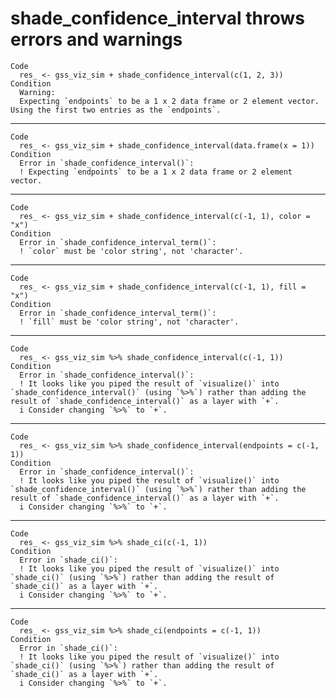 # shade_confidence_interval throws errors and warnings

    Code
      res_ <- gss_viz_sim + shade_confidence_interval(c(1, 2, 3))
    Condition
      Warning:
      Expecting `endpoints` to be a 1 x 2 data frame or 2 element vector. Using the first two entries as the `endpoints`.

---

    Code
      res_ <- gss_viz_sim + shade_confidence_interval(data.frame(x = 1))
    Condition
      Error in `shade_confidence_interval()`:
      ! Expecting `endpoints` to be a 1 x 2 data frame or 2 element vector.

---

    Code
      res_ <- gss_viz_sim + shade_confidence_interval(c(-1, 1), color = "x")
    Condition
      Error in `shade_confidence_interval_term()`:
      ! `color` must be 'color string', not 'character'.

---

    Code
      res_ <- gss_viz_sim + shade_confidence_interval(c(-1, 1), fill = "x")
    Condition
      Error in `shade_confidence_interval_term()`:
      ! `fill` must be 'color string', not 'character'.

---

    Code
      res_ <- gss_viz_sim %>% shade_confidence_interval(c(-1, 1))
    Condition
      Error in `shade_confidence_interval()`:
      ! It looks like you piped the result of `visualize()` into `shade_confidence_interval()` (using `%>%`) rather than adding the result of `shade_confidence_interval()` as a layer with `+`.
      i Consider changing `%>%` to `+`.

---

    Code
      res_ <- gss_viz_sim %>% shade_confidence_interval(endpoints = c(-1, 1))
    Condition
      Error in `shade_confidence_interval()`:
      ! It looks like you piped the result of `visualize()` into `shade_confidence_interval()` (using `%>%`) rather than adding the result of `shade_confidence_interval()` as a layer with `+`.
      i Consider changing `%>%` to `+`.

---

    Code
      res_ <- gss_viz_sim %>% shade_ci(c(-1, 1))
    Condition
      Error in `shade_ci()`:
      ! It looks like you piped the result of `visualize()` into `shade_ci()` (using `%>%`) rather than adding the result of `shade_ci()` as a layer with `+`.
      i Consider changing `%>%` to `+`.

---

    Code
      res_ <- gss_viz_sim %>% shade_ci(endpoints = c(-1, 1))
    Condition
      Error in `shade_ci()`:
      ! It looks like you piped the result of `visualize()` into `shade_ci()` (using `%>%`) rather than adding the result of `shade_ci()` as a layer with `+`.
      i Consider changing `%>%` to `+`.

